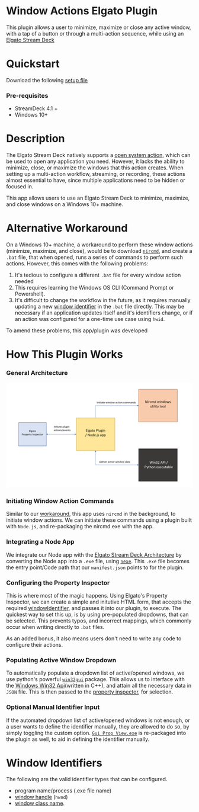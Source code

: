 # Window Actions Elgato Plugin

This plugin allows a user to minimize, maximize or close any active window, with a tap of a button or through a multi-action sequence, while using an [Elgato Stream Deck](https://www.elgato.com/en/stream-deck)

# Quickstart

Download the following [setup file](https://drive.google.com/file/d/1mroVV7V2V3_2YWg8qMXGMe77FMA3N7Vk/view?usp=sharing)

### Pre-requisites

- StreamDeck 4.1 + 
- Windows 10+

# Description

The Elgato Stream Deck natively supports a [open system action](https://help.elgato.com/hc/en-us/articles/360028234471-Elgato-Stream-Deck-System-Actions-Hotkey-Open-Website-Multimedia-#h_01G93K00TJB5BHV93JTTJ0YV80), which can be used to open any application you need. However, it lacks the ability to minimize, close, or maximize the windows that this action creates. When setting up a multi-action workflow, streaming, or recording, these actions almost essential to have, since multiple applications need to be hidden or focused in. 

This app allows users to use an Elgato Stream Deck to minimize, maximize, and close windows on a Windows 10+ machine. 

# Alternative Workaround

On a Windows 10+ machine, a workaround to perform these window actions (minimize, maximize, and close), would be to download [`nircmd`](https://www.nirsoft.net/utils/nircmd.html), and create a `.bat` file, that when opened, runs a series of commands to perform such actions. However, this comes with the following problems:

1. It's tedious to configure a different `.bat` file for every window action needed
2. This requires learning the Windows OS CLI (Command Prompt or Powershell).
3. It's difficult to change the workflow in the future, as it requires manually updating a new [window identifier](#window-identifiers) in the `.bat` file directly. This may be necessary if an application updates itself and it's identifiers change, or if an action was configured for a one-time use case using `hwid`.

To amend these problems, this app/plugin was developed

# How This Plugin Works
### General Architecture
![alt Window actions General Architecture Layout](./window-actions-architecture.png)
### Initiating Window Action Commands

Similar to our [workaround](#alternative-workaround), this app uses `nircmd` in the background, to initiate window actions. We can initiate these commands using a plugin built with `Node.js`, and re-packaging the nircmd.exe with the app. 

### Integrating a Node App

We integrate our Node app with the [Elgato Stream Deck Architecture](https://developer.elgato.com/documentation/stream-deck/sdk/plugin-architecture/) by converting the Node app into a `.exe` file, using [`nexe`](https://github.com/nexe/nexe). This `.exe` file becomes the entry point/Code path that our `manifest.json` points to for the plugin.

### Configuring the Property Inspector
This is where most of the magic happens. Using Elgato's Property Inspector, we can create a simple and initutive HTML form, that accepts the required [windowIdentifier](#window-identifiers), and passes it into our plugin, to execute. The quickest way to set this up, is by using pre-populated dropdowns, that can be selected. This prevents typos, and incorrect mappings,  which commonly occur when writing directly to `.bat` files.

As an added bonus, it also means users don't need to write any code to configure their actions.

### Populating Active Window Dropdown
To automatically populate a dropdown list of active/opened windows, we use python's powerful [`win32gui`](https://pypi.org/project/win32gui/#description) package. This allows us to interface with the [Windows Win32 Api](https://learn.microsoft.com/en-us/windows/win32/api/)(written in C++), and attain all the necessary data in `JSON` file. This is then passed to the [property inspector](#configuring-the-property-inspector), for selection.

### Optional Manual Identifier Input
If the automated dropdown list of active/opened windows is not enough, or a user wants to define the identifier manually, they are allowed to do so, by simply toggling the custom option. [`Gui Prop View.exe`](https://www.nirsoft.net/utils/gui_prop_view.html) is re-packaged into the plugin as well, to aid in defining the identifier manually.

# Window Identifiers

The following are the valid identifier types that can be configured.

- program name/process (.exe file name)
- [window handle](https://learn.microsoft.com/en-us/windows/apps/develop/ui-input/retrieve-hwnd) (`hwnd`)
- [window class name](https://learn.microsoft.com/en-us/windows/win32/winmsg/about-window-classes).
